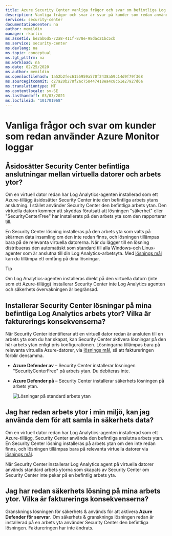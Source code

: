 ```yaml
---
title: Azure Security Center vanliga frågor och svar om befintliga Log Analyticss agenter
description: Vanliga frågor och svar är svar på kunder som redan använder Log Analytics agenten och som överväger Azure Security Center, en produkt som hjälper dig att förhindra, identifiera och svara på hot.
services: security-center
documentationcenter: na
author: memildin
manager: rkarlin
ms.assetid: be2ab6d5-72a8-411f-878e-98dac21bc5cb
ms.service: security-center
ms.devlang: na
ms.topic: conceptual
ms.tgt_pltfrm: na
ms.workload: na
ms.date: 02/25/2020
ms.author: memildin
ms.openlocfilehash: 1a52b2fec6155959a570f2438a59c14d9f79f368
ms.sourcegitcommit: c27a20b278f2ac758447418ea4c8c61e27927d6a
ms.translationtype: MT
ms.contentlocale: sv-SE
ms.lasthandoff: 03/03/2021
ms.locfileid: "101701968"
---
```

# <a name="faq-for-customers-already-using-azure-monitor-logs"></a>Vanliga frågor och svar om kunder som redan använder Azure Monitor loggar<a name="existingloganalyticscust"></a>

## <a name="does-security-center-override-any-existing-connections-between-vms-and-workspaces"></a>Åsidosätter Security Center befintliga anslutningar mellan virtuella datorer och arbets ytor?

Om en virtuell dator redan har Log Analytics-agenten installerad som ett Azure-tillägg åsidosätter Security Center inte den befintliga arbets ytans anslutning. I stället använder Security Center den befintliga arbets ytan. Den virtuella datorn kommer att skyddas förutsatt att lösningen "säkerhet" eller "SecurityCenterFree" har installerats på den arbets yta som den rapporterar till. 

En Security Center lösning installeras på den arbets yta som valts på skärmen data insamling om den inte redan finns, och lösningen tillämpas bara på de relevanta virtuella datorerna. När du lägger till en lösning distribueras den automatiskt som standard till alla Windows-och Linux-agenter som är anslutna till din Log Analytics-arbetsyta. Med [lösnings mål](../azure-monitor/insights/solution-targeting.md) kan du tillämpa ett omfång på dina lösningar.

> [!TIP]
> Om Log Analytics-agenten installeras direkt på den virtuella datorn (inte som ett Azure-tillägg) installerar Security Center inte Log Analytics agenten och säkerhets övervakningen är begränsad.

## <a name="does-security-center-install-solutions-on-my-existing-log-analytics-workspaces-what-are-the-billing-implications"></a>Installerar Security Center lösningar på mina befintliga Log Analytics arbets ytor? Vilka är fakturerings konsekvenserna?
När Security Center identifierar att en virtuell dator redan är ansluten till en arbets yta som du har skapat, kan Security Center aktivera lösningar på den här arbets ytan enligt pris konfigurationen. Lösningarna tillämpas bara på relevanta virtuella Azure-datorer, via [lösnings mål](../azure-monitor/insights/solution-targeting.md), så att faktureringen förblir densamma.

- **Azure Defender av** – Security Center installerar lösningen "SecurityCenterFree" på arbets ytan. Du debiteras inte.
- **Azure Defender på** – Security Center installerar säkerhets lösningen på arbets ytan.

   ![Lösningar på standard arbets ytan](./media/security-center-platform-migration-faq/solutions.png)

## <a name="i-already-have-workspaces-in-my-environment-can-i-use-them-to-collect-security-data"></a>Jag har redan arbets ytor i min miljö, kan jag använda dem för att samla in säkerhets data?
Om en virtuell dator redan har Log Analytics-agenten installerad som ett Azure-tillägg, Security Center använda den befintliga anslutna arbets ytan. En Security Center lösning installeras på arbets ytan om den inte redan finns, och lösningen tillämpas bara på relevanta virtuella datorer via [lösnings mål](../azure-monitor/insights/solution-targeting.md).

När Security Center installerar Log Analytics agent på virtuella datorer används standard arbets ytorna som skapats av Security Center om Security Center inte pekar på en befintlig arbets yta.

## <a name="i-already-have-security-solution-on-my-workspaces-what-are-the-billing-implications"></a>Jag har redan säkerhets lösning på mina arbets ytor. Vilka är fakturerings konsekvenserna?
Gransknings lösningen för säkerhets & används för att aktivera **Azure Defender för servrar**. Om säkerhets & gransknings lösningen redan är installerad på en arbets yta använder Security Center den befintliga lösningen. Faktureringen har inte ändrats.